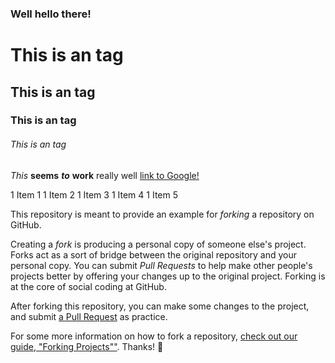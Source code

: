 ### Well hello there!

# This is an  tag
## This is an  tag
### This is an  tag
###### This is an  tag


*This* **seems** ***to*** ****work**** really well
[link to Google!](http://google.com)

1 Item 1
1 Item 2
    1 Item 3
    1 Item 4
        1 Item 5
        

This repository is meant to provide an example for *forking* a repository on GitHub.

Creating a *fork* is producing a personal copy of someone else's project. Forks act as a sort of bridge between the original repository and your personal copy. You can submit *Pull Requests* to help make other people's projects better by offering your changes up to the original project. Forking is at the core of social coding at GitHub.

After forking this repository, you can make some changes to the project, and submit [a Pull Request](https://github.com/octocat/Spoon-Knife/pulls) as practice.

For some more information on how to fork a repository, [check out our guide, "Forking Projects""](http://guides.github.com/overviews/forking/). Thanks! :sparkling_heart:
